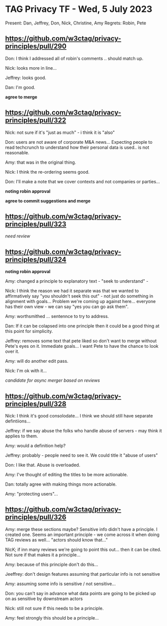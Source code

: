 # TAG Privacy TF - Wed, 5 July 2023

Present: Dan, Jeffrey, Don, Nick, Christine, Amy
Regrets: Robin, Pete

## https://github.com/w3ctag/privacy-principles/pull/290

Don: I think I addressed all of robin's comments .. should match up.

Nick: looks more in line...

Jeffrey: looks good. 

Dan: I'm good.

**agree to merge**

## https://github.com/w3ctag/privacy-principles/pull/322

Nick: not sure if it's "just as much" - i think it is "also"

Don: users are not aware of corporate M&A news... Expecting people to read techcrunch to understand how their personal data is used..  is not reasonable.

Amy: that was in the original thing.

Nick: I think the re-ordering seems good.

Don: I'll make a note that we cover contexts and not companies or parties...

**noting robin approval**

**agree to commit suggestions and merge**

## https://github.com/w3ctag/privacy-principles/pull/323

*need review*

## https://github.com/w3ctag/privacy-principles/pull/324

**noting robin approval**

Amy: changed a principle to explanatory text - "seek to understand" - 

Nick: I think the reason we had it separate was that we wanted to affirmatively say "you shouldn't seek this out" - not just do something in alignment with goals... Problem we're coming up against here... everyone has their own view - we can say "yes you can go ask them". 

Amy: worthsmithed ... sentennce to try to address.  

Dan: If it can be colapsed into one principle then it could be a good thing at this point for simplicity.

Jeffrey: removes some text that pete liked so don't want to merge without Pete's eyes on it. Immediate goals... I want Pete to have the chance to look over it. 

Amy: will do another edit pass.

Nick: I'm ok with it...

*candidate for async merger based on reviews*

## https://github.com/w3ctag/privacy-principles/pull/328

Nick: I think it's good consolodate... I think we should still have separate defintiions... 

Jeffrey: if we say abuse the folks who handle abuse of servers - may think it applies to them.

Amy: would a definition help?

Jeffrey: probably - people need to see it. We could title it "abuse of users"

Don: I like that. Abuse is overloaded.

Amy: I've thought of editing the titles to be more actionable.

Dan: totally agree with making things more actionable.

Amy: "protecting users"...

## https://github.com/w3ctag/privacy-principles/pull/326

Amy: merge these sections maybe?  Sensitive info didn't have a principle.  I created one.  Seems an important principle - we come across it when doing TAG reviews as well... "actors should know that..."

NicK; if inn many reviews we're going to point this out... then it can be cited. Not sure if that makes it a principle...

Amy: because of this principle don't do this...

Jeeffrey: don't design features assuming that particular info is not sensitive

Amy: assuming some info is sensitive / not sensitive...

Don: you can't say in advance what data points are going to be picked up on as sensitive by  downstream actors

Nick: still not sure if this needs to be a principle.  

Amy: feel strongly this should be a principle...


